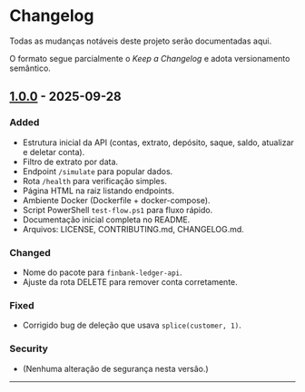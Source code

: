 # Changelog

Todas as mudanças notáveis deste projeto serão documentadas aqui.

O formato segue parcialmente o *Keep a Changelog* e adota versionamento semântico.

## [1.0.0] - 2025-09-28
### Added
- Estrutura inicial da API (contas, extrato, depósito, saque, saldo, atualizar e deletar conta).
- Filtro de extrato por data.
- Endpoint `/simulate` para popular dados.
- Rota `/health` para verificação simples.
- Página HTML na raiz listando endpoints.
- Ambiente Docker (Dockerfile + docker-compose).
- Script PowerShell `test-flow.ps1` para fluxo rápido.
- Documentação inicial completa no README.
- Arquivos: LICENSE, CONTRIBUTING.md, CHANGELOG.md.

### Changed
- Nome do pacote para `finbank-ledger-api`.
- Ajuste da rota DELETE para remover conta corretamente.

### Fixed
- Corrigido bug de deleção que usava `splice(customer, 1)`.

### Security
- (Nenhuma alteração de segurança nesta versão.)

---

[1.0.0]: https://github.com/dgeison/finbank-ledger-api/releases/tag/v1.0.0

